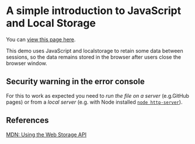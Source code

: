 # A simple introduction to JavaScript and Local Storage

You can [view this page here](https://front-end-materials.github.io/local-storage/local-storage-form/).

This demo uses JavaScript and localstorage to retain some data between sessions, so the data remains stored in the browser after users close the browser window.

## Security warning in the error console

For this to work as expected you need to *run the file on a server* (e.g.GitHub pages) or from a *local server* (e.g. with Node installed [`node http-server`](https://www.npmjs.com/package/http-server)).

## References

[MDN: Using the Web Storage API](https://developer.mozilla.org/en-US/docs/Web/API/Web_Storage_API/Using_the_Web_Storage_API)
